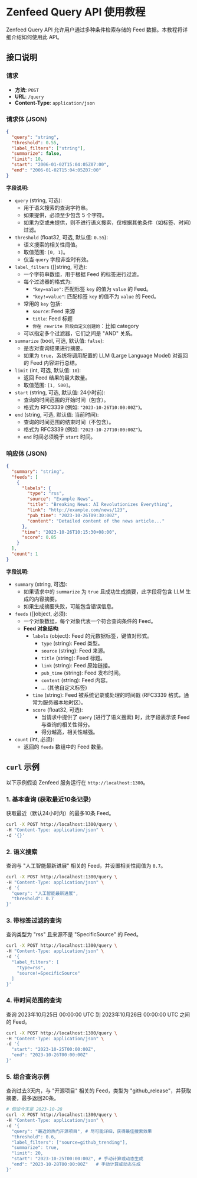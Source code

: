 # Zenfeed Query API 使用教程

Zenfeed Query API 允许用户通过多种条件检索存储的 Feed 数据。本教程将详细介绍如何使用此 API。

## 接口说明

### 请求

*   **方法**: `POST`
*   **URL**: `/query`
*   **Content-Type**: `application/json`

### 请求体 (JSON)

```json
{
  "query": "string",
  "threshold": 0.55,
  "label_filters": ["string"],
  "summarize": false,
  "limit": 10,
  "start": "2006-01-02T15:04:05Z07:00",
  "end": "2006-01-02T15:04:05Z07:00"
}
```

**字段说明:**

*   `query` (string, 可选):
    *   用于语义搜索的查询字符串。
    *   如果提供，必须至少包含 5 个字符。
    *   如果为空或未提供，则不进行语义搜索，仅根据其他条件（如标签、时间）过滤。
*   `threshold` (float32, 可选, 默认值: `0.55`):
    *   语义搜索的相关性阈值。
    *   取值范围: `[0, 1]`。
    *   仅当 `query` 字段非空时有效。
*   `label_filters` ([]string, 可选):
    *   一个字符串数组，用于根据 Feed 的标签进行过滤。
    *   每个过滤器的格式为:
        *   `"key=value"`: 匹配标签 `key` 的值为 `value` 的 Feed。
        *   `"key!=value"`: 匹配标签 `key` 的值不为 `value` 的 Feed。
    *   常用的 `key` 包括:
        *   `source`: Feed 来源
        *   `title`: Feed 标题
        *   `你在 rewrite 阶段自定义创建的`：比如 category
    *   可以指定多个过滤器，它们之间是 "AND" 关系。
*   `summarize` (bool, 可选, 默认值: `false`):
    *   是否对查询结果进行摘要。
    *   如果为 `true`，系统将调用配置的 LLM (Large Language Model) 对返回的 Feed 内容进行总结。
*   `limit` (int, 可选, 默认值: `10`):
    *   返回 Feed 结果的最大数量。
    *   取值范围: `[1, 500]`。
*   `start` (string, 可选, 默认值: 24小时前):
    *   查询的时间范围的开始时间（包含）。
    *   格式为 RFC3339 (例如: `"2023-10-26T10:00:00Z"`)。
*   `end` (string, 可选, 默认值: 当前时间):
    *   查询的时间范围的结束时间（不包含）。
    *   格式为 RFC3339 (例如: `"2023-10-27T10:00:00Z"`)。
    *   `end` 时间必须晚于 `start` 时间。

### 响应体 (JSON)

```json
{
  "summary": "string",
  "feeds": [
    {
      "labels": {
        "type": "rss",
        "source": "Example News",
        "title": "Breaking News: AI Revolutionizes Everything",
        "link": "http://example.com/news/123",
        "pub_time": "2023-10-26T09:30:00Z",
        "content": "Detailed content of the news article..."
      },
      "time": "2023-10-26T10:15:30+08:00",
      "score": 0.85
    }
  ],
  "count": 1
}
```

**字段说明:**

*   `summary` (string, 可选):
    *   如果请求中的 `summarize` 为 `true` 且成功生成摘要，此字段将包含 LLM 生成的内容摘要。
    *   如果生成摘要失败，可能包含错误信息。
*   `feeds` ([]object, 必须):
    *   一个对象数组，每个对象代表一个符合查询条件的 Feed。
    *   **Feed 对象结构**:
        *   `labels` (object): Feed 的元数据标签，键值对形式。
            *   `type` (string): Feed 类型。
            *   `source` (string): Feed 来源。
            *   `title` (string): Feed 标题。
            *   `link` (string): Feed 原始链接。
            *   `pub_time` (string): Feed 发布时间。
            *   `content` (string): Feed 内容。
            *   ... (其他自定义标签)
        *   `time` (string): Feed 被系统记录或处理的时间戳 (RFC3339 格式，通常为服务器本地时区)。
        *   `score` (float32, 可选):
            *   当请求中提供了 `query` (进行了语义搜索) 时，此字段表示该 Feed 与查询的相关性得分。
            *   得分越高，相关性越强。
*   `count` (int, 必须):
    *   返回的 `feeds` 数组中的 Feed 数量。

## `curl` 示例

以下示例假设 Zenfeed 服务运行在 `http://localhost:1300`。

### 1. 基本查询 (获取最近10条记录)

获取最近（默认24小时内）的最多10条 Feed。

```bash
curl -X POST http://localhost:1300/query \
-H "Content-Type: application/json" \
-d '{}'
```

### 2. 语义搜索

查询与 "人工智能最新进展" 相关的 Feed，并设置相关性阈值为 `0.7`。

```bash
curl -X POST http://localhost:1300/query \
-H "Content-Type: application/json" \
-d '{
  "query": "人工智能最新进展",
  "threshold": 0.7
}'
```

### 3. 带标签过滤的查询

查询类型为 "rss" 且来源不是 "SpecificSource" 的 Feed。

```bash
curl -X POST http://localhost:1300/query \
-H "Content-Type: application/json" \
-d '{
  "label_filters": [
    "type=rss",
    "source!=SpecificSource"
  ]
}'
```

### 4. 带时间范围的查询

查询 2023年10月25日 00:00:00 UTC 到 2023年10月26日 00:00:00 UTC 之间的 Feed。

```bash
curl -X POST http://localhost:1300/query \
-H "Content-Type: application/json" \
-d '{
  "start": "2023-10-25T00:00:00Z",
  "end": "2023-10-26T00:00:00Z"
}'
```

### 5. 组合查询示例

查询过去3天内，与 "开源项目" 相关的 Feed，类型为 "github_release"，并获取摘要，最多返回20条。

```bash
# 假设今天是 2023-10-28
curl -X POST http://localhost:1300/query \
-H "Content-Type: application/json" \
-d '{
  "query": "最近的热门开源项目", # 尽可能详细，获得最佳搜索效果
  "threshold": 0.6,
  "label_filters": ["source=github_trending"],
  "summarize": true,
  "limit": 20,
  "start": "2023-10-25T00:00:00Z", # 手动计算或动态生成
  "end": "2023-10-28T00:00:00Z"   # 手动计算或动态生成
}'
```
